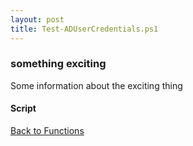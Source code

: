 ```yaml
---
layout: post
title: Test-ADUserCredentials.ps1
---
```


### something exciting

Some information about the exciting thing

#### Script

<script src="https://gist-it.appspot.com/github.com/BanterBoy/scripts-blog/blob/master/PowerShell/functions/activeDirectory/Test-ADUserCredentials.ps1"></script>

<a href="/menu/_pages/functions.html">Back to Functions</a>
